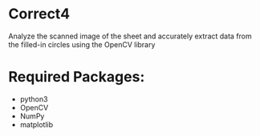 # Correct4
Analyze the scanned image of the sheet and accurately extract data from the filled-in circles using the OpenCV library

# Required Packages:
- python3
- OpenCV
- NumPy
- matplotlib
  

